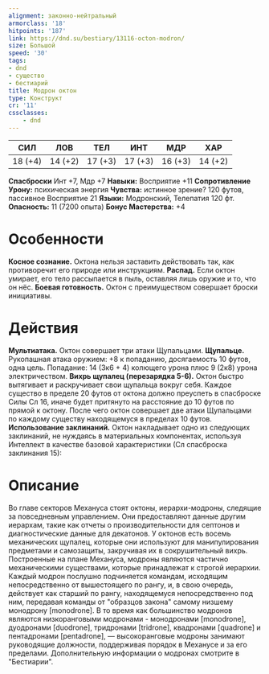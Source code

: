 ```yaml
---
alignment: законно-нейтральный
armorclass: '18'
hitpoints: '187'
link: https://dnd.su/bestiary/13116-octon-modron/
size: Большой
speed: '30'
tags:
- dnd
- существо
- бестиарий
title: Модрон октон
type: Конструкт
cr: '11'
cssclasses:
    - dnd
---
```



| СИЛ | ЛОВ | ТЕЛ | ИНТ | МДР | ХАР |
|---|---|---|---|---|---|
| 18 (+4) | 14 (+2) | 17 (+3) | 17 (+3) | 16 (+3) | 14 (+2) |
**Спасброски** Инт +7, Мдр +7
**Навыки:** Восприятие +11
**Сопротивление Урону:** психическая энергия
**Чувства:** истинное зрение? 120 футов, пассивное Восприятие 21
**Языки:** Модронский, Телепатия 120 фт.
**Опасность:** 11 (7200 опыта)
**Бонус Мастерства:** +4


# Особенности
**Косное сознание.** Октона нельзя заставить действовать так, как противоречит его природе или инструкциям.
**Распад.** Если октон умирает, его тело рассыпается в пыль, оставляя лишь оружие и то, что он нёс.
**Боевая готовность.** Октон с преимуществом совершает броски инициативы.


# Действия
**Мультиатака.** Октон совершает три атаки Щупальцами.
**Щупальце.** Рукопашная атака оружием: +8 к попаданию, досягаемость 10 футов, одна цель. Попадание: 14 (3к6 + 4) колющего урона плюс 9 (2к8) урона электричеством.
**Вихрь щупалец (перезарядка 5-6).** Октон быстро вытягивает и раскручивает свои щупальца вокруг себя. Каждое существо в пределе 20 футов от октона должно преуспеть в спасброске Силы Сл 16, иначе будет притянуто на расстояние до 10 футов по прямой к октону. После чего октон совершает две атаки Щупальцами по каждому существу находящемуся в пределах 10 футов.
**Использование заклинаний.** Октон накладывает одно из следующих заклинаний, не нуждаясь в материальных компонентах, используя Интеллект в качестве базовой характеристики (Сл спасброска заклинания 15):


# Описание
Во главе секторов Механуса стоят октоны, иерархи-модроны, следящие за повседневным управлением. Они предоставляют данные другим иерархам, такие как отчеты о производительности для септонов и диагностические данные для декатонов. У октонов есть восемь механических щупалец, которые они используют для манипулирования предметами и самозащиты, закручивая их в сокрушительный вихрь. Построенные на плане Механуса, модроны являются частично механическими существами, которые принадлежат к строгой иерархии. Каждый модрон послушно подчиняется командам, исходящим непосредственно от вышестоящего по рангу, и, в свою очередь, действует как старший по рангу, находящемуся непосредственно под ним, передавая команды от "образцов закона" самому низшему монодрону [monodrone]. В то время как большинство модронов являются низкоранговыми модронами - монодронами [monodrone], дуодронами [duodrone], тридронами [tridrone], квадронами [quadrone] и пентадронами [pentadrone], — высокоранговые модроны занимают руководящие должности, поддерживая порядок в Механусе и за его пределами. Дополнительную информации о модронах смотрите в "Бестиарии".